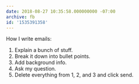 ```yaml
---
date: 2018-08-27 10:35:58.000000000 -07:00
archive: fb
id: '1535391358'
---
```


How I write emails:

1. Explain a bunch of stuff.
2. Break it down into bullet points.
3. Add background info.
4. Ask my question.
5. Delete everything from 1, 2, and 3 and click send.

